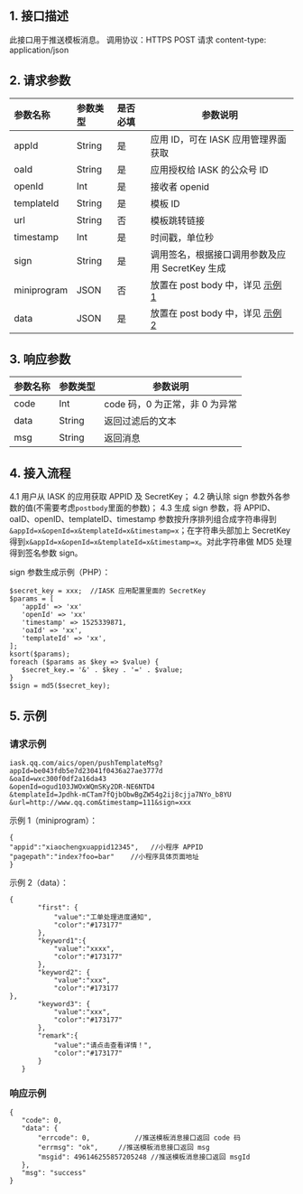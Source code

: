 ## 1. 接口描述
此接口用于推送模板消息。
调用协议：HTTPS POST 请求
content-type: application/json

 ## 2. 请求参数
| 参数名称    | 参数类型 | 是否必填 | 参数说明                                       |
| :---------- | :------- | :------- | ---------------------------------------------- |
| appId       | String   | 是       | 应用 ID，可在 IASK 应用管理界面获取                |
| oaId        | String   | 是       | 应用授权给 IASK 的公众号 ID                       |
| openId      | Int      | 是       | 接收者 openid                                   |
| templateId  | String   | 是       | 模板 ID                                         |
| url         | String   | 否       | 模板跳转链接                                   |
| timestamp   | Int      | 是       | 时间戳，单位秒                                 |
| sign        | String   | 是       | 调用签名，根据接口调用参数及应用 SecretKey 生成 |
| miniprogram | JSON     | 否       | 放置在 post body 中，详见 [示例 1](#miniprogram)      |
| data        | JSON     | 是       | 放置在 post body 中，详见 [示例 2](#data )                   |
 
 
 ## 3. 响应参数
 |参数名称	|参数类型	|参数说明|
 |---------|---------|------|
 |code	   |   Int	|code 码，0 为正常，非 0 为异常|
 |data	   |  String	|返回过滤后的文本|
 |msg	   |  String	|返回消息|

 ## 4. 接入流程
 4.1 用户从 IASK 的应用获取 APPID 及 SecretKey；
 4.2 确认除 sign 参数外各参数的值(不需要考虑`postbody`里面的参数)；
 4.3 生成 sign 参数，将 APPID、oaID、openID、templateID、timestamp 参数按升序排列组合成字符串得到`&appId=x&openId=x&templateId=x&timestamp=x`；在字符串头部加上  SecretKey 得到`x&appId=x&openId=x&templateId=x&timestamp=x`。对此字符串做 MD5 处理得到签名参数 sign。

 sign 参数生成示例（PHP）：
 ```
$secret_key = xxx;  //IASK 应用配置里面的 SecretKey
$params = [
    'appId' => 'xx'
    'openId' => 'xx'
    'timestamp' => 1525339871, 
    'oaId' => 'xx', 
    'templateId' => 'xx',
];
ksort($params);
foreach ($params as $key => $value) {
    $secret_key.= '&' . $key . '=' . $value;
}
$sign = md5($secret_key);
 ```

 ## 5. 示例
 ### 请求示例
 ```
iask.qq.com/aics/open/pushTemplateMsg?
appId=be043fdb5e7d23041f0436a27ae3777d
&oaId=wxc300f0df2a16da43
&openId=ogud103JWOxWQmSKy2DR-NE6NTD4
&templateId=Jpdhk-mCTam7fQjbObwBgZW54g2ij8cjja7NYo_b8YU
&url=http://www.qq.com&timestamp=111&sign=xxx
 ```

示例 1（miniprogram）：<span id="miniprogram"></span>
 ```
 {
"appid":"xiaochengxuappid12345",   //小程序 APPID
"pagepath":"index?foo=bar"    //小程序具体页面地址
}
```

示例 2（data）：<span id="data"></span>
 ```
 {
        "first": {
            "value":"工单处理进度通知",
            "color":"#173177"
        },
        "keyword1":{
            "value":"xxxx",
            "color":"#173177"
        },
        "keyword2": {
            "value":"xxx",
            "color":"#173177
},
        "keyword3": {
            "value":"xxx",
            "color":"#173177"
        },
        "remark":{
            "value":"请点击查看详情！",
            "color":"#173177"
        }
    }
``` 

 ### 响应示例

 ```
 {
    "code": 0,
    "data": {
        "errcode": 0,			//推送模板消息接口返回 code 码
        "errmsg": "ok",		//推送模板消息接口返回 msg
        "msgid": 496146255857205248	//推送模板消息接口返回 msgId
    },
    "msg": "success"
}
 ```
